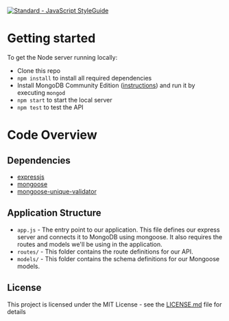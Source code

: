 [![Standard - JavaScript StyleGuide](https://img.shields.io/badge/code%20style-standard-brightgreen.svg)](http://standardjs.com/)

# Getting started

To get the Node server running locally:

- Clone this repo
- `npm install` to install all required dependencies
- Install MongoDB Community Edition ([instructions](https://docs.mongodb.com/manual/installation/#tutorials)) and run it by executing `mongod`
- `npm start` to start the local server
- `npm test` to test the API

# Code Overview

## Dependencies

- [expressjs](https://github.com/expressjs/express)
- [mongoose](https://github.com/Automattic/mongoose) 
- [mongoose-unique-validator](https://github.com/blakehaswell/mongoose-unique-validator)
## Application Structure

- `app.js` - The entry point to our application. This file defines our express server and connects it to MongoDB using mongoose. It also requires the routes and models we'll be using in the application.
- `routes/` - This folder contains the route definitions for our API.
- `models/` - This folder contains the schema definitions for our Mongoose models.

## License
This project is licensed under the MIT License - see the [LICENSE.md](LICENSE.md) file for details